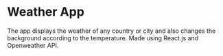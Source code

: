 # Weather App

The app displays the weather of any country or city and also changes the background according to the temperature.
Made using React.js and Openweather API.

